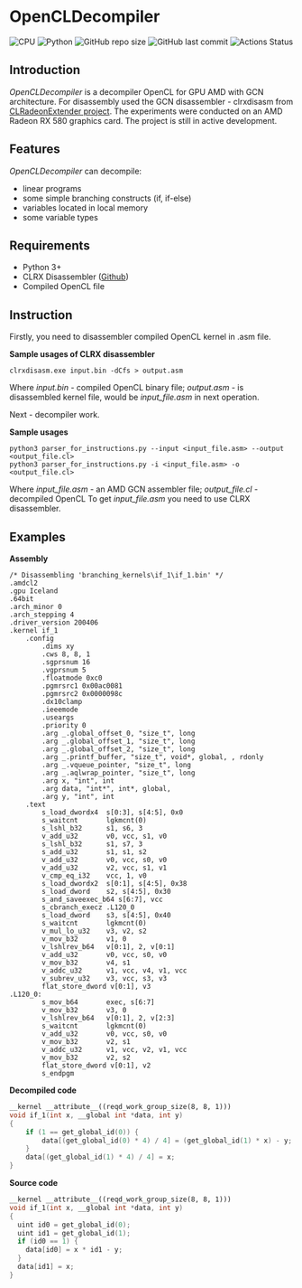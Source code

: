 # OpenCLDecompiler

![CPU](https://img.shields.io/badge/GPU-AMD_GCN-red) ![Python](https://img.shields.io/badge/python-v3.7-blue) ![GitHub repo size](https://img.shields.io/github/repo-size/KristinaMihajlenko/OpenCLDecompiler) ![GitHub last commit](https://img.shields.io/github/last-commit/sudo-team-company/OpenCLDecompiler) ![![Actions Status](https://github.com/sudo-team-company/OpenCLDecompiler/main/badge.svg)](https://github.com/sudo-team-company/OpenCLDecompiler/actions)

## Introduction
*OpenCLDecompiler* is a decompiler OpenCL for GPU AMD with GCN architecture. For disassembly used the GCN disassembler - clrxdisasm from [CLRadeonExtender project](https://clrx.nativeboinc.org/).
 The experiments were conducted on an AMD Radeon RX 580 graphics card. The project is still in active development.
 
## Features
*OpenCLDecompiler* can decompile:
- linear programs
- some simple branching constructs (if, if-else)
- variables located in local memory
- some variable types

## Requirements

- Python 3+
- CLRX Disassembler ([Github](https://github.com/CLRX/CLRX-mirror))
- Compiled OpenCL file 

## Instruction
Firstly, you need to disassembler compiled OpenCL kernel in .asm file.

**Sample usages of CLRX disassembler**
```
clrxdisasm.exe input.bin -dCfs > output.asm
```
Where _input.bin_ - compiled OpenCL binary file; _output.asm_ - is disassembled kernel file, would be _input_file.asm_ 
in next operation.

Next - decompiler work.

**Sample usages**

```
python3 parser_for_instructions.py --input <input_file.asm> --output <output_file.cl>
python3 parser_for_instructions.py -i <input_file.asm> -o <output_file.cl>
```
Where _input_file.asm_ - an AMD GCN assembler file; _output_file.cl_ - decompiled OpenCL
To get _input_file.asm_ you need to use CLRX disassembler. 

## Examples

**Assembly**

```assembly
/* Disassembling 'branching_kernels\if_1\if_1.bin' */
.amdcl2
.gpu Iceland
.64bit
.arch_minor 0
.arch_stepping 4
.driver_version 200406
.kernel if_1
    .config
        .dims xy
        .cws 8, 8, 1
        .sgprsnum 16
        .vgprsnum 5
        .floatmode 0xc0
        .pgmrsrc1 0x00ac0081
        .pgmrsrc2 0x0000098c
        .dx10clamp
        .ieeemode
        .useargs
        .priority 0
        .arg _.global_offset_0, "size_t", long
        .arg _.global_offset_1, "size_t", long
        .arg _.global_offset_2, "size_t", long
        .arg _.printf_buffer, "size_t", void*, global, , rdonly
        .arg _.vqueue_pointer, "size_t", long
        .arg _.aqlwrap_pointer, "size_t", long
        .arg x, "int", int
        .arg data, "int*", int*, global, 
        .arg y, "int", int
    .text
        s_load_dwordx4  s[0:3], s[4:5], 0x0
        s_waitcnt       lgkmcnt(0)
        s_lshl_b32      s1, s6, 3
        v_add_u32       v0, vcc, s1, v0
        s_lshl_b32      s1, s7, 3
        s_add_u32       s1, s1, s2
        v_add_u32       v0, vcc, s0, v0
        v_add_u32       v2, vcc, s1, v1
        v_cmp_eq_i32    vcc, 1, v0
        s_load_dwordx2  s[0:1], s[4:5], 0x38
        s_load_dword    s2, s[4:5], 0x30
        s_and_saveexec_b64 s[6:7], vcc
        s_cbranch_execz .L120_0
        s_load_dword    s3, s[4:5], 0x40
        s_waitcnt       lgkmcnt(0)
        v_mul_lo_u32    v3, v2, s2
        v_mov_b32       v1, 0
        v_lshlrev_b64   v[0:1], 2, v[0:1]
        v_add_u32       v0, vcc, s0, v0
        v_mov_b32       v4, s1
        v_addc_u32      v1, vcc, v4, v1, vcc
        v_subrev_u32    v3, vcc, s3, v3
        flat_store_dword v[0:1], v3
.L120_0:
        s_mov_b64       exec, s[6:7]
        v_mov_b32       v3, 0
        v_lshlrev_b64   v[0:1], 2, v[2:3]
        s_waitcnt       lgkmcnt(0)
        v_add_u32       v0, vcc, s0, v0
        v_mov_b32       v2, s1
        v_addc_u32      v1, vcc, v2, v1, vcc
        v_mov_b32       v2, s2
        flat_store_dword v[0:1], v2
        s_endpgm

```
**Decompiled code**

```c++
__kernel __attribute__((reqd_work_group_size(8, 8, 1)))
void if_1(int x, __global int *data, int y)
{
    if (1 == get_global_id(0)) {
        data[(get_global_id(0) * 4) / 4] = (get_global_id(1) * x) - y;
    }
    data[(get_global_id(1) * 4) / 4] = x;
}
```
**Source code**

```c++
__kernel __attribute__((reqd_work_group_size(8, 8, 1)))
void if_1(int x, __global int *data, int y)
{
  uint id0 = get_global_id(0);
  uint id1 = get_global_id(1);
  if (id0 == 1) {
    data[id0] = x * id1 - y;
  }
  data[id1] = x;
}
```
